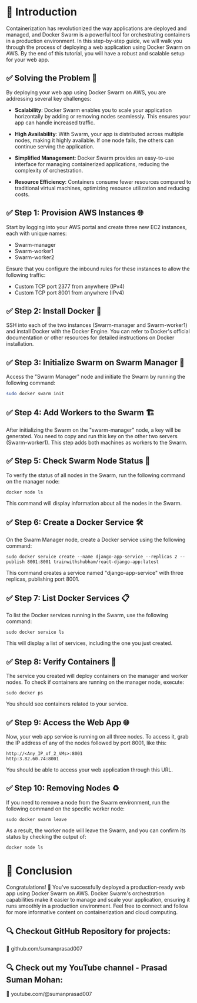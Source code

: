 # 📍 Introduction

Containerization has revolutionized the way applications are deployed and managed, and Docker Swarm is a powerful tool for orchestrating containers in a production environment. In this step-by-step guide, we will walk you through the process of deploying a web application using Docker Swarm on AWS. By the end of this tutorial, you will have a robust and scalable setup for your web app.

## ✅ Solving the Problem 🧩

By deploying your web app using Docker Swarm on AWS, you are addressing several key challenges:

- **Scalability**: Docker Swarm enables you to scale your application horizontally by adding or removing nodes seamlessly. This ensures your app can handle increased traffic.

- **High Availability**: With Swarm, your app is distributed across multiple nodes, making it highly available. If one node fails, the others can continue serving the application.

- **Simplified Management**: Docker Swarm provides an easy-to-use interface for managing containerized applications, reducing the complexity of orchestration.

- **Resource Efficiency**: Containers consume fewer resources compared to traditional virtual machines, optimizing resource utilization and reducing costs.

## ✅ Step 1: Provision AWS Instances 🌐

Start by logging into your AWS portal and create three new EC2 instances, each with unique names:

- Swarm-manager
- Swarm-worker1
- Swarm-worker2

Ensure that you configure the inbound rules for these instances to allow the following traffic:

- Custom TCP port 2377 from anywhere (IPv4)
- Custom TCP port 8001 from anywhere (IPv4)

## ✅ Step 2: Install Docker 🐳

SSH into each of the two instances (Swarm-manager and Swarm-worker1) and install Docker with the Docker Engine. You can refer to Docker's official documentation or other resources for detailed instructions on Docker installation.

## ✅ Step 3: Initialize Swarm on Swarm Manager 🤖

Access the "Swarm Manager" node and initiate the Swarm by running the following command:

```bash
sudo docker swarm init
```
## ✅ Step 4: Add Workers to the Swarm 🏗️

After initializing the Swarm on the "swarm-manager" node, a key will be generated. You need to copy and run this key on the other two servers (Swarm-worker1). This step adds both machines as workers to the Swarm.

## ✅ Step 5: Check Swarm Node Status 🚥
To verify the status of all nodes in the Swarm, run the following command on the manager node:

```
docker node ls
```
This command will display information about all the nodes in the Swarm.


## ✅ Step 6: Create a Docker Service 🛠️

On the Swarm Manager node, create a Docker service using the following command:

```
sudo docker service create --name django-app-service --replicas 2 --publish 8001:8001 trainwithshubham/react-django-app:latest
```

This command creates a service named "django-app-service" with three replicas, publishing port 8001.

## ✅ Step 7: List Docker Services 📋

To list the Docker services running in the Swarm, use the following command:
```
sudo docker service ls
```

This will display a list of services, including the one you just created.

## ✅ Step 8: Verify Containers 🐋

The service you created will deploy containers on the manager and worker nodes. To check if containers are running on the manager node, execute:
```
sudo docker ps
```

You should see containers related to your service.

## ✅ Step 9: Access the Web App 🌐

Now, your web app service is running on all three nodes. To access it, grab the IP address of any of the nodes followed by port 8001, like this:

```
http://<Any_IP_of_2_VMs>:8001
http:3.82.60.74:8001
```

You should be able to access your web application through this URL.

## ✅ Step 10: Removing Nodes ♻️

If you need to remove a node from the Swarm environment, run the following command on the specific worker node:
```
sudo docker swarm leave
```

As a result, the worker node will leave the Swarm, and you can confirm its status by checking the output of:
```
docker node ls
```

# 📍 Conclusion

Congratulations! 🎉 You've successfully deployed a production-ready web app using Docker Swarm on AWS. Docker Swarm's orchestration capabilities make it easier to manage and scale your application, ensuring it runs smoothly in a production environment. Feel free to connect and follow for more informative content on containerization and cloud computing.

## 🔍 Checkout GitHub Repository for projects:

🔗 github.com/sumanprasad007

## 🔍 Check out my YouTube channel - Prasad Suman Mohan:

🔗 youtube.com/@sumanprasad007





